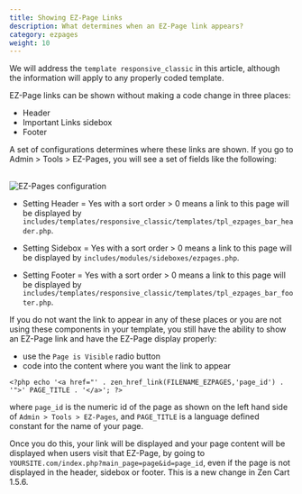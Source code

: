 ```yaml
---
title: Showing EZ-Page Links 
description: What determines when an EZ-Page link appears? 
category: ezpages
weight: 10
---
```


We will address the `template responsive_classic` in this article, 
although the information will apply to any properly coded template.

EZ-Page links can be shown without making a code change in three places: 

- Header
- Important Links sidebox
- Footer 

A set of configurations determines where these links are shown.  If you go to
Admin > Tools > EZ-Pages, you will see a set of fields like the following: 

<br />
<img src="/images/ezpages.png" alt="EZ-Pages configuration" />
<br />

- Setting Header = Yes with a sort order > 0 means a link to this page will be displayed by `includes/templates/responsive_classic/templates/tpl_ezpages_bar_header.php`. 

- Setting Sidebox = Yes with a sort order > 0 means a link to this page will be displayed by `includes/modules/sideboxes/ezpages.php`. 

- Setting Footer = Yes with a sort order > 0 means a link to this page will be displayed by `includes/templates/responsive_classic/templates/tpl_ezpages_bar_footer.php`. 

If you do not want the link to appear in any of these places or you are not using these components in your template, you still have the ability to  show an EZ-Page link and have the EZ-Page display properly: 

- use the `Page is Visible` radio button 
- code into the content where you want the link to appear 

```<?php echo '<a href="' . zen_href_link(FILENAME_EZPAGES,'page_id') . '">' PAGE_TITLE . '</a>'; ?>```

where `page_id` is the numeric id of the page as shown on the left hand side of `Admin > Tools > EZ-Pages`, and `PAGE_TITLE` is a language defined constant for the name of your page. 

Once you do this, your link will be displayed and your page content will be displayed when users visit that EZ-Page, by going to `YOURSITE.com/index.php?main_page=page&id=page_id`, even if the page is not displayed in the header, sidebox or footer.  This is a new change in Zen Cart 1.5.6. 


